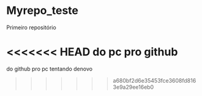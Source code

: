 # Myrepo_teste
Primeiro repositório


<<<<<<< HEAD
do pc pro github
=======
do github pro pc tentando denovo
>>>>>>> a680bf2d6e35453fce3608fd8163e9a29ee16eb0

